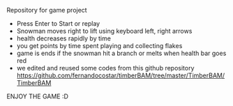 Repository for game project

- Press Enter to Start or replay
- Snowman moves right to lift using keyboard left, right arrows
- health decreases rapidly by time 
- you get points by time spent playing and collecting flakes
- game is ends if the snowman hit a branch or melts when health bar goes red
- we edited and reused some codes from this github repository https://github.com/fernandocostar/timberBAM/tree/master/TimberBAM/TimberBAM

ENJOY THE GAME :D
